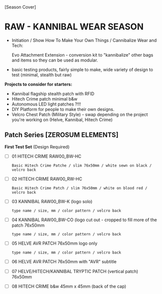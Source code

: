 [Season Cover]

# RAW - KANNIBAL WEAR SEASON
- Initiation / Show How To Make Your Own Things / Cannibalize Wear and Tech: 

  Evo Attachment Extension - conversion kit to "kannibalize" other bags and items so they can be used as modular.
  
- basic testing products, fairly simple to make, wide variety of design to test (minimal, stealth but raw)

**Projects to consider for starters:**
- Kannibal flagship stealth patch with RFID
- Hitech Crime patch minimal b&w
- Autonomous LED light patches ?!!!
- DIY Platform for people to make their own designs.
- Velcro Chest Patch (Military Style) - swap depending on the project you're working on (Helve, Kannibal, Hitech Crime)

## Patch Series [ZEROSUM ELEMENTS]

**First Test Set** (Design Required)
- [ ] 01 HITECH CRIME RAW00_BW-HC
  
  ``` Basic Hitech Crime Patche / slim 76x50mm / white sewn on black / velcro back  ```
  
- [ ] 02 HITECH CRIME RAW00_RW-HC

  ``` Basic Hitech Crime Patch / slim 76x50mm / white on blood red / velcro back ```
  
- [ ] 03 KANNIBAL RAW00_BW-K (logo solo)

  ``` type name / size, mm / color pattern / velcro back ```

- [ ] 04 KANNIBAL RAW00_BW-CO (logo cut out - cropped to fill more of the patch 76x50mm

  ``` type name / size, mm / color pattern / velcro back ```

- [ ] 05 HELVE AVR PATCH 76x50mm logo only

  ``` type name / size, mm / color pattern / velcro back ```
  
- [ ] 06 HELVE AVR PATCH 76x50mm with "AVR" subtitle
- [ ] 07 HELVE/HITECH/KANNIBAL TRYPTIC PATCH (vertical patch) 76x50mm
- [ ] 08 HITECH CRIME b&w 45mm x  45mm (back of the cap)




